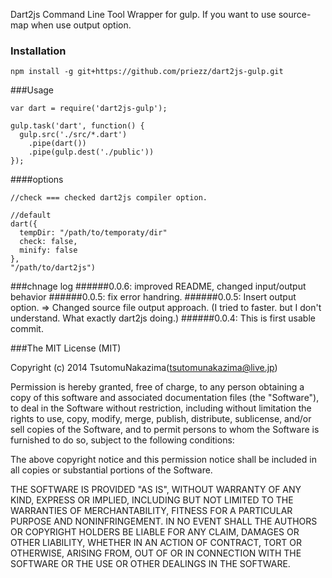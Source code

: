 Dart2js Command Line Tool Wrapper for gulp. 
If you want to use source-map when use output option.

### Installation
```
npm install -g git+https://github.com/priezz/dart2js-gulp.git
```

###Usage

```
var dart = require('dart2js-gulp');

gulp.task('dart', function() {
  gulp.src('./src/*.dart')
    .pipe(dart())
    .pipe(gulp.dest('./public'))
});
```

####options
```
//check === checked dart2js compiler option.

//default
dart({
  tempDir: "/path/to/temporaty/dir"
  check: false,
  minify: false
},
"/path/to/dart2js")
```
###chnage log
######0.0.6: improved README, changed input/output behavior
######0.0.5: fix error handring.
######0.0.5: Insert output option.
			 => Changed source file output approach. 
			(I tried to faster. but I don't understand. What exactly dart2js doing.)
######0.0.4: This is first usable commit.

###The MIT License (MIT)

Copyright (c) 2014 TsutomuNakazima(tsutomunakazima@live.jp)

Permission is hereby granted, free of charge, to any person obtaining a copy
of this software and associated documentation files (the "Software"), to deal
in the Software without restriction, including without limitation the rights
to use, copy, modify, merge, publish, distribute, sublicense, and/or sell
copies of the Software, and to permit persons to whom the Software is
furnished to do so, subject to the following conditions:

The above copyright notice and this permission notice shall be included in
all copies or substantial portions of the Software.

THE SOFTWARE IS PROVIDED "AS IS", WITHOUT WARRANTY OF ANY KIND, EXPRESS OR
IMPLIED, INCLUDING BUT NOT LIMITED TO THE WARRANTIES OF MERCHANTABILITY,
FITNESS FOR A PARTICULAR PURPOSE AND NONINFRINGEMENT. IN NO EVENT SHALL THE
AUTHORS OR COPYRIGHT HOLDERS BE LIABLE FOR ANY CLAIM, DAMAGES OR OTHER
LIABILITY, WHETHER IN AN ACTION OF CONTRACT, TORT OR OTHERWISE, ARISING FROM,
OUT OF OR IN CONNECTION WITH THE SOFTWARE OR THE USE OR OTHER DEALINGS IN
THE SOFTWARE.
